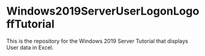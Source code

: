 # Windows2019ServerUserLogonLogoffTutorial
This is the repository for the Windows 2019 Server Tutorial that displays User data in Excel.
